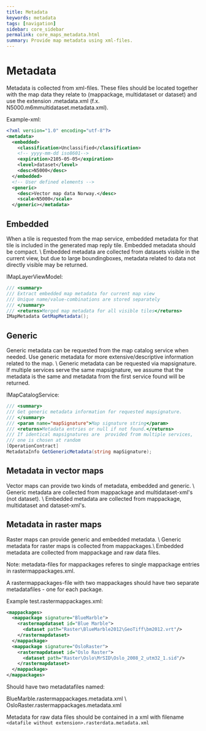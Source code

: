 ```yaml
---
title: Metadata
keywords: metadata
tags: [navigation]
sidebar: core_sidebar
permalink: core_maps_metadata.html
summary: Provide map metadata using xml-files. 
---
```


# Metadata

Metadata is collected from xml-files. These files should be located together with the map data they relate to (mappackage, multidataset or dataset) and use the extension .metadata.xml (f.x. N5000.m6mmultidataset.metadata.xml).

Example-xml:

```xml
<?xml version="1.0" encoding="utf-8"?>
<metadata>
  <embedded>
    <classification>Unclassified</classification>
    <!-- yyyy-mm-dd iso8601-->
    <expiration>2105-05-05</expiration>
    <level>dataset</level>
    <desc>N5000</desc>
  </embedded>
  <!-- User defined elements -->
  <generic>
    <desc>Vector map data Norway.</desc>
    <scale>N5000</scale>
  </generic></metadata>
```

##  Embedded 

When a tile is requested from the map service, embedded metadata for that tile is included in the generated map reply tile. Embedded metadata should be compact. \\
Embedded metadata are collected from datasets visible in the current view, but due to large boundingboxes, metadata related to data not directly visible may be returned.

IMapLayerViewModel:        

```csharp
/// <summary>        
/// Extract embedded map metadata for current map view        
/// Unique name/value-combinations are stored separately        
/// </summary>        
/// <returns>Merged map metadata for all visible tiles</returns>        
IMapMetadata GetMapMetadata();
```

## Generic

Generic metadata can be requested from the map catalog service when needed. Use generic metadata for more extensive/descriptive  information related to the map. \\
Generic metadata can be requested via mapsignature. If multiple services serve the same mapsignature, we assume that the metadata is the same and metadata from the first service found will be returned.

IMapCatalogService:

```csharp
/// <summary>        
/// Get generic metadata information for requested mapsignature.        
/// </summary>        
/// <param name="mapSignature">Map signature string</param>        
/// <returns>Metadata entries or null if not found.</returns>        
/// If identical mapsignatures are  provided from multiple services,
/// one is chosen at random        
[OperationContract]        
MetadataInfo GetGenericMetadata(string mapSignature);
```

## Metadata in vector maps

Vector maps can provide two kinds of metadata, embedded and generic. \\
Generic metadata are collected from mappackage and multidataset-xml's (not dataset). \\
Embedded metadata are collected from mappackage, multidataset and dataset-xml's. 

## Metadata in raster maps

Raster maps can provide generic and embedded metadata. \\
Generic metadata for raster maps is collected from mappackages.\\
Embedded metadata are collected from mappackage and raw data files.

Note: metadata-files for mappackages referes to single mappackage entries in rastermappackages.xml. 

A rastermappackages-file with two mappackages should have two separate metadatafiles - one for each package.

Example test.rastermappackages.xml:

```xml
<mappackages>		
  <mappackage signature="BlueMarble">
    <rastermapdataset id="Blue Marble">
      <dataset path="Raster\BlueMarble2012\GeoTiff\bm2012.vrt"/>
    </rastermapdataset>
  </mappackage>
  <mappackage signature="OsloRaster">
    <rastermapdataset id="Oslo Raster">
      <dataset path="Raster\Oslo\MrSID\Oslo_2008_2_utm32_1.sid"/>
    </rastermapdataset>	
  </mappackage>
</mappackages>
```

Should have two metadatafiles named:

BlueMarble.rastermappackages.metadata.xml \\
OsloRaster.rastermappackages.metadata.xml

Metadata for raw data files should be contained in a xml with filename `<datafile without extension>.rasterdata.metadata.xml`

